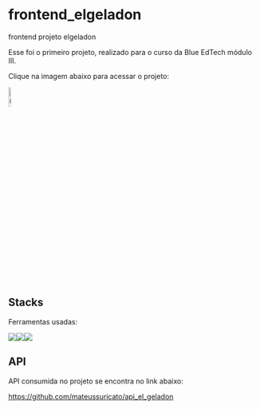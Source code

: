 # frontend_elgeladon
 frontend projeto elgeladon

Esse foi o primeiro projeto, realizado para o curso da Blue EdTech módulo III.

Clique na imagem abaixo para acessar o projeto:

<a href="https://mateussuricato.github.io/frontend_elgeladon/" target="_blank"><img style="width:10%" src="https://cdn-icons-png.flaticon.com/512/2136/2136384.png" alt="ícone pokedex"></a>

## Stacks
Ferramentas usadas:
<div style="display:flex">
<img src="https://img.icons8.com/color/48/000000/javascript--v1.png"/>
<img src="https://img.icons8.com/color/48/000000/html-5--v2.png"/>
<img src="https://img.icons8.com/color/48/000000/css3.png"/>
</div>

## API

API consumida no projeto se encontra no link abaixo:

https://github.com/mateussuricato/api_el_geladon
